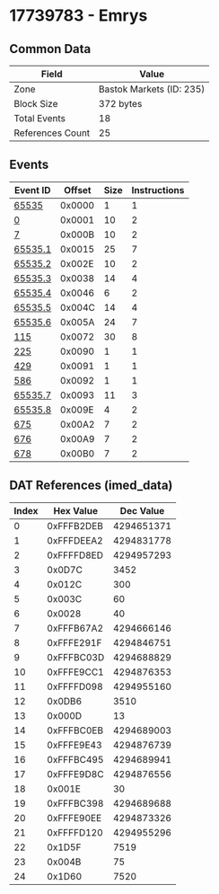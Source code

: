 # 17739783 - Emrys

## Common Data

| Field            | Value                    |
|------------------|--------------------------|
| Zone             | Bastok Markets (ID: 235) |
| Block Size       | 372 bytes                |
| Total Events     | 18                       |
| References Count | 25                       |

## Events

| Event ID                | Offset   |   Size |   Instructions |
|-------------------------|----------|--------|----------------|
| [65535](./65535.md)     | 0x0000   |      1 |              1 |
| [0](./0.md)             | 0x0001   |     10 |              2 |
| [7](./7.md)             | 0x000B   |     10 |              2 |
| [65535.1](./65535.1.md) | 0x0015   |     25 |              7 |
| [65535.2](./65535.2.md) | 0x002E   |     10 |              2 |
| [65535.3](./65535.3.md) | 0x0038   |     14 |              4 |
| [65535.4](./65535.4.md) | 0x0046   |      6 |              2 |
| [65535.5](./65535.5.md) | 0x004C   |     14 |              4 |
| [65535.6](./65535.6.md) | 0x005A   |     24 |              7 |
| [115](./115.md)         | 0x0072   |     30 |              8 |
| [225](./225.md)         | 0x0090   |      1 |              1 |
| [429](./429.md)         | 0x0091   |      1 |              1 |
| [586](./586.md)         | 0x0092   |      1 |              1 |
| [65535.7](./65535.7.md) | 0x0093   |     11 |              3 |
| [65535.8](./65535.8.md) | 0x009E   |      4 |              2 |
| [675](./675.md)         | 0x00A2   |      7 |              2 |
| [676](./676.md)         | 0x00A9   |      7 |              2 |
| [678](./678.md)         | 0x00B0   |      7 |              2 |

## DAT References (imed_data)

|   Index | Hex Value   |   Dec Value |
|---------|-------------|-------------|
|       0 | 0xFFFB2DEB  |  4294651371 |
|       1 | 0xFFFDEEA2  |  4294831778 |
|       2 | 0xFFFFD8ED  |  4294957293 |
|       3 | 0x0D7C      |        3452 |
|       4 | 0x012C      |         300 |
|       5 | 0x003C      |          60 |
|       6 | 0x0028      |          40 |
|       7 | 0xFFFB67A2  |  4294666146 |
|       8 | 0xFFFE291F  |  4294846751 |
|       9 | 0xFFFBC03D  |  4294688829 |
|      10 | 0xFFFE9CC1  |  4294876353 |
|      11 | 0xFFFFD098  |  4294955160 |
|      12 | 0x0DB6      |        3510 |
|      13 | 0x000D      |          13 |
|      14 | 0xFFFBC0EB  |  4294689003 |
|      15 | 0xFFFE9E43  |  4294876739 |
|      16 | 0xFFFBC495  |  4294689941 |
|      17 | 0xFFFE9D8C  |  4294876556 |
|      18 | 0x001E      |          30 |
|      19 | 0xFFFBC398  |  4294689688 |
|      20 | 0xFFFE90EE  |  4294873326 |
|      21 | 0xFFFFD120  |  4294955296 |
|      22 | 0x1D5F      |        7519 |
|      23 | 0x004B      |          75 |
|      24 | 0x1D60      |        7520 |
